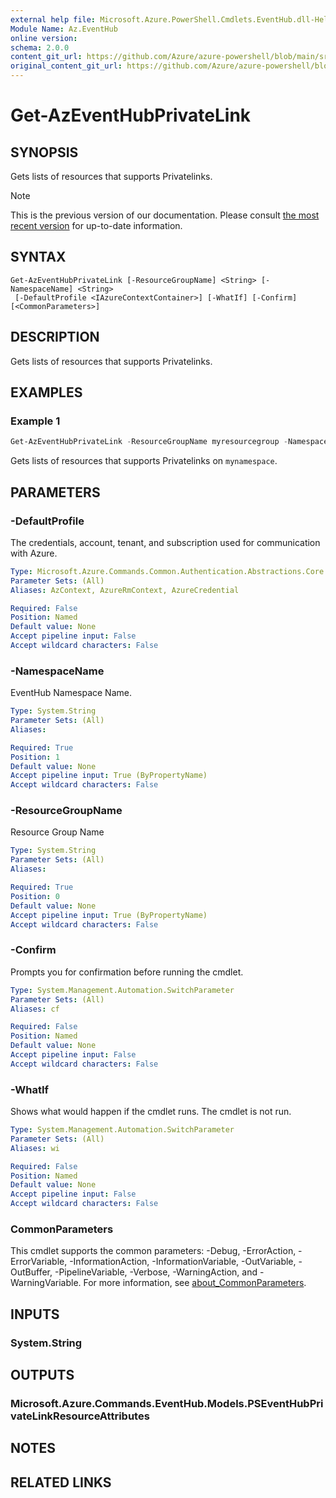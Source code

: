 ```yaml
---
external help file: Microsoft.Azure.PowerShell.Cmdlets.EventHub.dll-Help.xml
Module Name: Az.EventHub
online version: 
schema: 2.0.0
content_git_url: https://github.com/Azure/azure-powershell/blob/main/src/EventHub/EventHub/help/Get-AzEventHubPrivateLink.md
original_content_git_url: https://github.com/Azure/azure-powershell/blob/main/src/EventHub/EventHub/help/Get-AzEventHubPrivateLink.md
---
```


# Get-AzEventHubPrivateLink

## SYNOPSIS
Gets lists of resources that supports Privatelinks.

> [!NOTE]
>This is the previous version of our documentation. Please consult [the most recent version](/powershell/module/az.eventhub/get-azeventhubprivatelink) for up-to-date information.

## SYNTAX

```
Get-AzEventHubPrivateLink [-ResourceGroupName] <String> [-NamespaceName] <String>
 [-DefaultProfile <IAzureContextContainer>] [-WhatIf] [-Confirm] [<CommonParameters>]
```

## DESCRIPTION
Gets lists of resources that supports Privatelinks.

## EXAMPLES

### Example 1
```powershell
Get-AzEventHubPrivateLink -ResourceGroupName myresourcegroup -NamespaceName mynamespace
```

Gets lists of resources that supports Privatelinks on `mynamespace`.

## PARAMETERS

### -DefaultProfile
The credentials, account, tenant, and subscription used for communication with Azure.

```yaml
Type: Microsoft.Azure.Commands.Common.Authentication.Abstractions.Core.IAzureContextContainer
Parameter Sets: (All)
Aliases: AzContext, AzureRmContext, AzureCredential

Required: False
Position: Named
Default value: None
Accept pipeline input: False
Accept wildcard characters: False
```

### -NamespaceName
EventHub Namespace Name.

```yaml
Type: System.String
Parameter Sets: (All)
Aliases:

Required: True
Position: 1
Default value: None
Accept pipeline input: True (ByPropertyName)
Accept wildcard characters: False
```

### -ResourceGroupName
Resource Group Name

```yaml
Type: System.String
Parameter Sets: (All)
Aliases:

Required: True
Position: 0
Default value: None
Accept pipeline input: True (ByPropertyName)
Accept wildcard characters: False
```

### -Confirm
Prompts you for confirmation before running the cmdlet.

```yaml
Type: System.Management.Automation.SwitchParameter
Parameter Sets: (All)
Aliases: cf

Required: False
Position: Named
Default value: None
Accept pipeline input: False
Accept wildcard characters: False
```

### -WhatIf
Shows what would happen if the cmdlet runs.
The cmdlet is not run.

```yaml
Type: System.Management.Automation.SwitchParameter
Parameter Sets: (All)
Aliases: wi

Required: False
Position: Named
Default value: None
Accept pipeline input: False
Accept wildcard characters: False
```

### CommonParameters
This cmdlet supports the common parameters: -Debug, -ErrorAction, -ErrorVariable, -InformationAction, -InformationVariable, -OutVariable, -OutBuffer, -PipelineVariable, -Verbose, -WarningAction, and -WarningVariable. For more information, see [about_CommonParameters](http://go.microsoft.com/fwlink/?LinkID=113216).

## INPUTS

### System.String

## OUTPUTS

### Microsoft.Azure.Commands.EventHub.Models.PSEventHubPrivateLinkResourceAttributes

## NOTES

## RELATED LINKS
